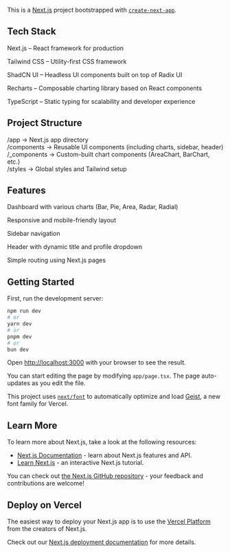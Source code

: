 This is a [Next.js](https://nextjs.org) project bootstrapped with [`create-next-app`](https://nextjs.org/docs/app/api-reference/cli/create-next-app).

## Tech Stack


Next.js – React framework for production

Tailwind CSS – Utility-first CSS framework

ShadCN UI – Headless UI components built on top of Radix UI

Recharts – Composable charting library based on React components

TypeScript – Static typing for scalability and developer experience

## Project Structure

/app                → Next.js app directory  
/components         → Reusable UI components (including charts, sidebar, header)  
/_components        → Custom-built chart components (AreaChart, BarChart, etc.)  
/styles             → Global styles and Tailwind setup  


## Features

Dashboard with various charts (Bar, Pie, Area, Radar, Radial)

Responsive and mobile-friendly layout

Sidebar navigation

Header with dynamic title and profile dropdown

Simple routing using Next.js pages

## Getting Started

First, run the development server:

```bash
npm run dev
# or
yarn dev
# or
pnpm dev
# or
bun dev
```

Open [http://localhost:3000](http://localhost:3000) with your browser to see the result.

You can start editing the page by modifying `app/page.tsx`. The page auto-updates as you edit the file.

This project uses [`next/font`](https://nextjs.org/docs/app/building-your-application/optimizing/fonts) to automatically optimize and load [Geist](https://vercel.com/font), a new font family for Vercel.

## Learn More

To learn more about Next.js, take a look at the following resources:

- [Next.js Documentation](https://nextjs.org/docs) - learn about Next.js features and API.
- [Learn Next.js](https://nextjs.org/learn) - an interactive Next.js tutorial.

You can check out [the Next.js GitHub repository](https://github.com/vercel/next.js) - your feedback and contributions are welcome!

## Deploy on Vercel

The easiest way to deploy your Next.js app is to use the [Vercel Platform](https://vercel.com/new?utm_medium=default-template&filter=next.js&utm_source=create-next-app&utm_campaign=create-next-app-readme) from the creators of Next.js.

Check out our [Next.js deployment documentation](https://nextjs.org/docs/app/building-your-application/deploying) for more details.
